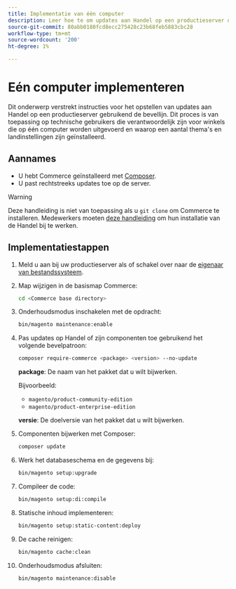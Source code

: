 ```yaml
---
title: Implementatie van één computer
description: Leer hoe te om updates aan Handel op een productieserver op te stellen gebruikend de bevellijn.
source-git-commit: 80abb0180fcd8ecc275428c23b68feb5883cbc28
workflow-type: tm+mt
source-wordcount: '200'
ht-degree: 1%

---
```


# Eén computer implementeren

Dit onderwerp verstrekt instructies voor het opstellen van updates aan Handel op een productieserver gebruikend de bevellijn. Dit proces is van toepassing op technische gebruikers die verantwoordelijk zijn voor winkels die op één computer worden uitgevoerd en waarop een aantal thema&#39;s en landinstellingen zijn geïnstalleerd.

## Aannames

- U hebt Commerce geïnstalleerd met [Composer].
- U past rechtstreeks updates toe op de server.

>[!WARNING]
>
>Deze handleiding is niet van toepassing als u `git clone` om Commerce te installeren.
>Medewerkers moeten [deze handleiding][install] om hun installatie van de Handel bij te werken.

## Implementatiestappen

1. Meld u aan bij uw productieserver als of schakel over naar de [eigenaar van bestandssysteem][file-owner].

1. Map wijzigen in de basismap Commerce:

   ```bash
   cd <Commerce base directory>
   ```

1. Onderhoudsmodus inschakelen met de opdracht:

   ```bash
   bin/magento maintenance:enable
   ```

1. Pas updates op Handel of zijn componenten toe gebruikend het volgende bevelpatroon:

   ```bash
   composer require-commerce <package> <version> --no-update
   ```

   **package**: De naam van het pakket dat u wilt bijwerken.

   Bijvoorbeeld:

   - `magento/product-community-edition`
   - `magento/product-enterprise-edition`

   **versie**: De doelversie van het pakket dat u wilt bijwerken.

1. Componenten bijwerken met Composer:

   ```bash
   composer update
   ```

1. Werk het databaseschema en de gegevens bij:

   ```bash
   bin/magento setup:upgrade
   ```

1. Compileer de code:

   ```bash
   bin/magento setup:di:compile
   ```

1. Statische inhoud implementeren:

   ```bash
   bin/magento setup:static-content:deploy
   ```

1. De cache reinigen:

   ```bash
   bin/magento cache:clean
   ```

1. Onderhoudsmodus afsluiten:

   ```bash
   bin/magento maintenance:disable
   ```

<!-- link definitions -->

[install]: https://devdocs.magento.com/guides/v2.4/install-gde/install/prepare-install.html
[composer]: https://devdocs.magento.com/guides/v2.4/install-gde/composer.html
[file-owner]: https://devdocs.magento.com/guides/v2.4/install-gde/prereq/file-sys-perms-over.html#magento-file-system-owner

